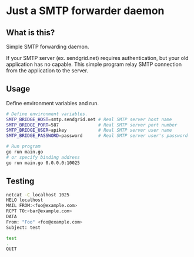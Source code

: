 # Just a SMTP forwarder daemon

## What is this?

Simple SMTP forwarding daemon.

If your SMTP server (ex. sendgrid.net) requires authentication, but your old application has no capable. This simple program relay SMTP connection from the application to the server.

## Usage

Define environment variables and run.

```bash
# Define environment variables.
SMTP_BRIDGE_HOST=smtp.sendgrid.net # Real SMTP server host name
SMTP_BRIDGE_PORT=587               # Real SMTP server port number
SMTP_BRIDGE_USER=apikey            # Real SMTP server user name
SMTP_BRIDGE_PASSWORD=password      # Real SMTP server user's password

# Run program
go run main.go
# or specify binding address
go run main.go 0.0.0.0:10025
```

## Testing

```bash
netcat -C localhost 1025
HELO localhost
MAIL FROM:<foo@example.com>
RCPT TO:<bar@example.com>
DATA
From: "Foo" <foo@example.com>
Subject: test

test
.
QUIT
```
